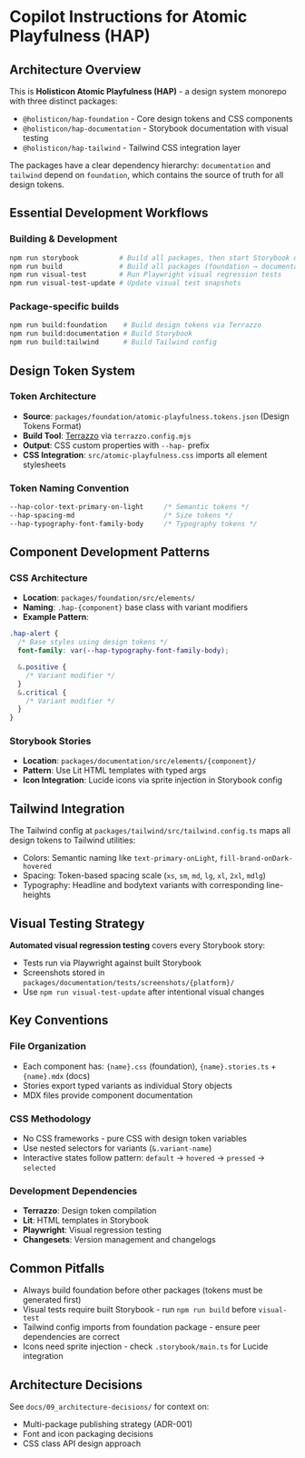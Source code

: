# Copilot Instructions for Atomic Playfulness (HAP)

## Architecture Overview

This is **Holisticon Atomic Playfulness (HAP)** - a design system monorepo with
three distinct packages:

- `@holisticon/hap-foundation` - Core design tokens and CSS components
- `@holisticon/hap-documentation` - Storybook documentation with visual testing
- `@holisticon/hap-tailwind` - Tailwind CSS integration layer

The packages have a clear dependency hierarchy: `documentation` and `tailwind`
depend on `foundation`, which contains the source of truth for all design
tokens.

## Essential Development Workflows

### Building & Development

```bash
npm run storybook          # Build all packages, then start Storybook dev server
npm run build              # Build all packages (foundation → documentation → tailwind)
npm run visual-test        # Run Playwright visual regression tests
npm run visual-test-update # Update visual test snapshots
```

### Package-specific builds

```bash
npm run build:foundation    # Build design tokens via Terrazzo
npm run build:documentation # Build Storybook
npm run build:tailwind      # Build Tailwind config
```

## Design Token System

### Token Architecture

- **Source**: `packages/foundation/atomic-playfulness.tokens.json` (Design
  Tokens Format)
- **Build Tool**: [Terrazzo](https://terrazzo.app/) via `terrazzo.config.mjs`
- **Output**: CSS custom properties with `--hap-` prefix
- **CSS Integration**: `src/atomic-playfulness.css` imports all element
  stylesheets

### Token Naming Convention

```css
--hap-color-text-primary-on-light     /* Semantic tokens */
--hap-spacing-md                      /* Size tokens */
--hap-typography-font-family-body     /* Typography tokens */
```

## Component Development Patterns

### CSS Architecture

- **Location**: `packages/foundation/src/elements/`
- **Naming**: `.hap-{component}` base class with variant modifiers
- **Example Pattern**:

```css
.hap-alert {
  /* Base styles using design tokens */
  font-family: var(--hap-typography-font-family-body);

  &.positive {
    /* Variant modifier */
  }
  &.critical {
    /* Variant modifier */
  }
}
```

### Storybook Stories

- **Location**: `packages/documentation/src/elements/{component}/`
- **Pattern**: Use Lit HTML templates with typed args
- **Icon Integration**: Lucide icons via sprite injection in Storybook config

## Tailwind Integration

The Tailwind config at `packages/tailwind/src/tailwind.config.ts` maps all
design tokens to Tailwind utilities:

- Colors: Semantic naming like `text-primary-onLight`,
  `fill-brand-onDark-hovered`
- Spacing: Token-based spacing scale (`xs`, `sm`, `md`, `lg`, `xl`, `2xl`,
  `mdlg`)
- Typography: Headline and bodytext variants with corresponding line-heights

## Visual Testing Strategy

**Automated visual regression testing** covers every Storybook story:

- Tests run via Playwright against built Storybook
- Screenshots stored in `packages/documentation/tests/screenshots/{platform}/`
- Use `npm run visual-test-update` after intentional visual changes

## Key Conventions

### File Organization

- Each component has: `{name}.css` (foundation), `{name}.stories.ts` +
  `{name}.mdx` (docs)
- Stories export typed variants as individual Story objects
- MDX files provide component documentation

### CSS Methodology

- No CSS frameworks - pure CSS with design token variables
- Use nested selectors for variants (`&.variant-name`)
- Interactive states follow pattern: `default` → `hovered` → `pressed` →
  `selected`

### Development Dependencies

- **Terrazzo**: Design token compilation
- **Lit**: HTML templates in Storybook
- **Playwright**: Visual regression testing
- **Changesets**: Version management and changelogs

## Common Pitfalls

- Always build foundation before other packages (tokens must be generated first)
- Visual tests require built Storybook - run `npm run build` before
  `visual-test`
- Tailwind config imports from foundation package - ensure peer dependencies are
  correct
- Icons need sprite injection - check `.storybook/main.ts` for Lucide
  integration

## Architecture Decisions

See `docs/09_architecture-decisions/` for context on:

- Multi-package publishing strategy (ADR-001)
- Font and icon packaging decisions
- CSS class API design approach

